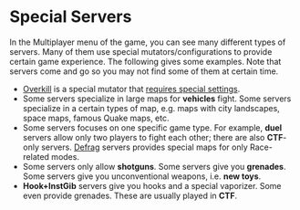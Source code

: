 # Special Servers

In the Multiplayer menu of the game, you can see many different types of servers. Many of them use special mutators/configurations to provide certain game experience. The following gives some examples. Note that servers come and go so you may not find some of them at certain time.

-	[Overkill](Overkill_Tutorial) is a special mutator that [requires special settings](Overkill_Setting).
-	Some servers specialize in large maps for **vehicles** fight. Some servers specialize in a certain types of map, e.g. maps with city landscapes, space maps, famous Quake maps, etc.
-	Some servers focuses on one specific game type. For example, **duel** servers allow only two players to fight each other; there are also **CTF**-only servers. [Defrag](http://forums.xonotic.org/showthread.php?tid=3869) servers provides special maps for only Race-related modes. 
-	Some servers only allow **shotguns**. Some servers give you **grenades**. Some servers give you unconventional weapons, i.e. **new toys**.
-	**Hook+InstGib** servers give you hooks and a special vaporizer. Some even provide grenades. These are usually played in **CTF**.

